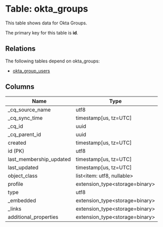 # Table: okta_groups

This table shows data for Okta Groups.

The primary key for this table is **id**.

## Relations

The following tables depend on okta_groups:
  - [okta_group_users](okta_group_users)

## Columns

| Name          | Type          |
| ------------- | ------------- |
|_cq_source_name|utf8|
|_cq_sync_time|timestamp[us, tz=UTC]|
|_cq_id|uuid|
|_cq_parent_id|uuid|
|created|timestamp[us, tz=UTC]|
|id (PK)|utf8|
|last_membership_updated|timestamp[us, tz=UTC]|
|last_updated|timestamp[us, tz=UTC]|
|object_class|list<item: utf8, nullable>|
|profile|extension_type<storage=binary>|
|type|utf8|
|_embedded|extension_type<storage=binary>|
|_links|extension_type<storage=binary>|
|additional_properties|extension_type<storage=binary>|